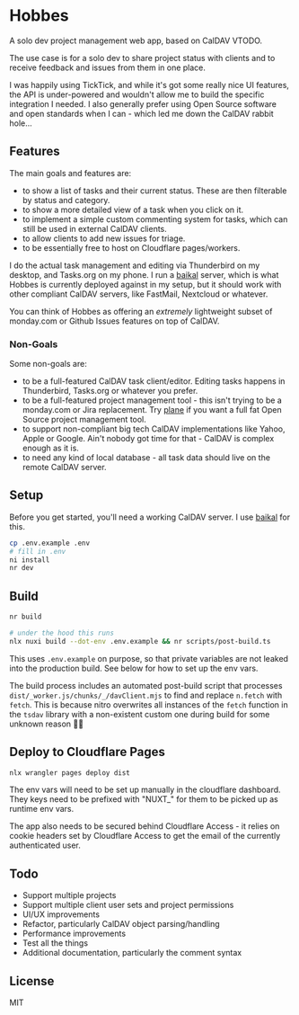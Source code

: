 # Hobbes

A solo dev project management web app, based on CalDAV VTODO.

The use case is for a solo dev to share project status with clients and to receive feedback and issues from them in one place.

I was happily using TickTick, and while it's got some really nice UI features, the API is under-powered and wouldn't allow me to build the specific integration I needed. I also generally prefer using Open Source software and open standards when I can - which led me down the CalDAV rabbit hole...

## Features

The main goals and features are:
- to show a list of tasks and their current status. These are then filterable by status and category.
- to show a more detailed view of a task when you click on it.
- to implement a simple custom commenting system for tasks, which can still be used in external CalDAV clients.
- to allow clients to add new issues for triage.
- to be essentially free to host on Cloudflare pages/workers.

I do the actual task management and editing via Thunderbird on my desktop, and Tasks.org on my phone. I run a [baikal](https://sabre.io/baikal/) server, which is what Hobbes is currently deployed against in my setup, but it should work with other compliant CalDAV servers, like FastMail, Nextcloud or whatever.

You can think of Hobbes as offering an _extremely_ lightweight subset of monday.com or Github Issues features on top of CalDAV.

### Non-Goals
Some non-goals are:
- to be a full-featured CalDAV task client/editor. Editing tasks happens in Thunderbird, Tasks.org or whatever you prefer.
- to be a full-featured project management tool - this isn't trying to be a monday.com or Jira replacement. Try [plane](https://plane.so) if you want a full fat Open Source project management tool.
- to support non-compliant big tech CalDAV implementations like Yahoo, Apple or Google. Ain't nobody got time for that - CalDAV is complex enough as it is.
- to need any kind of local database - all task data should live on the remote CalDAV server.

## Setup

Before you get started, you'll need a working CalDAV server. I use [baikal](https://sabre.io/baikal/) for this.

```bash
cp .env.example .env
# fill in .env
ni install
nr dev
```

## Build

```bash
nr build

# under the hood this runs
nlx nuxi build --dot-env .env.example && nr scripts/post-build.ts
```

This uses `.env.example` on purpose, so that private variables are not leaked into the production build. See below for how to set up the env vars.

The build process includes an automated post-build script that processes `dist/_worker.js/chunks/_/davClient.mjs` to find and replace `n.fetch` with `fetch`. This is because nitro overwrites all instances of  the `fetch` function in the `tsdav` library with a non-existent custom one during build for some unknown reason 🤷‍♂️

## Deploy to Cloudflare Pages

```bash
nlx wrangler pages deploy dist
```

The env vars will need to be set up manually in the cloudflare dashboard. They keys need to be prefixed with "NUXT_" for them to be picked up as runtime env vars.

The app also needs to be secured behind Cloudflare Access - it relies on cookie headers set by Cloudflare Access to get the email of the currently authenticated user.

## Todo

- Support multiple projects
- Support multiple client user sets and project permissions
- UI/UX improvements
- Refactor, particularly CalDAV object parsing/handling
- Performance improvements
- Test all the things
- Additional documentation, particularly the comment syntax

## License

MIT
